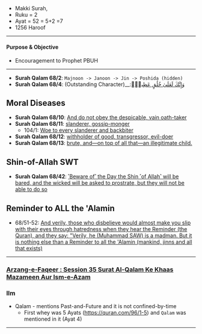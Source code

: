 ## 
* Makki Surah,
* Ruku = 2
* Ayat = 52 = 5+2 =7
* 1256 Haroof

***

#### Purpose & Objective
* Encouragement to Prophet PBUH

***

* __Surah Qalam 68/2__: `Majnoon -> Janoon -> Jin -> Poshida (hidden)`
* __Surah Qalam 68/4__: (Outstanding Character)__:[وَإِنَّكَ لَعَلَىٰ خُلُقٍ عَظِيمٍۢ](https://quran.com/68/4)

## Moral Diseases
* __Surah Qalam 68/10__: [And do not obey the despicable, vain oath-taker](https://quran.com/68/10)
* __Surah Qalam 68/11__: [slanderer, gossip-monger](https://quran.com/68/11)
    * 104/1: [Woe to every slanderer and backbiter](https://quranwbw.com/104#1)
* __Surah Qalam 68/12__: [withholder of good, transgressor, evil-doer](https://quran.com/68/12)
* __Surah Qalam 68/13__: [brute, and—on top of all that—an illegitimate child.](https://quran.com/68/13)

## Shin-of-Allah SWT
* __Surah Qalam 68/42__: [˹Beware of˺ the Day the Shin ˹of Allah˺ will be bared, and the wicked will be asked to prostrate, but they will not be able to do so](https://quran.com/68/42)

## Reminder to ALL the 'Alamin
* 68/51-52: [And verily, those who disbelieve would almost make you slip with their eyes through hatredness when they hear the Reminder (the Quran), and they say: "Verily, he (Muhammad SAW) is a madman. But it is nothing else than a Reminder to all the 'Alamin (mankind, jinns and all that exists)](https://quran.com/68/51-52)

***

### [Arzang-e-Faqeer : Session 35 Surat Al-Qalam Ke Khaas Mazameen Aur Ism-e-Azam](https://www.youtube.com/watch?v=iHUhzHhW9-g)


### Ilm
* Qalam - mentions Past-and-Future and it is not confined-by-time
   * First whey was 5 Ayats (https://quran.com/96/1-5) and `Qalam` was mentioned in it (Ayat 4) 
***
